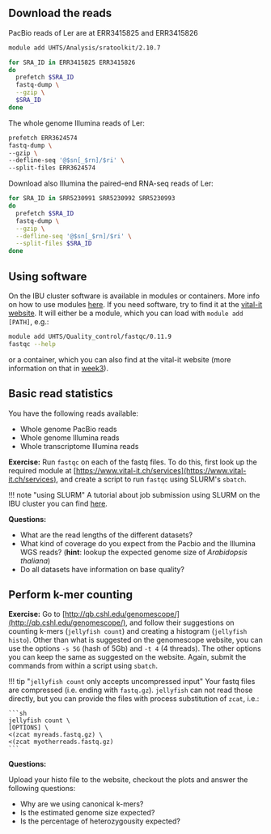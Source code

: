 ## Download the reads 

PacBio reads of Ler are at ERR3415825  and ERR3415826

```sh
module add UHTS/Analysis/sratoolkit/2.10.7

for SRA_ID in ERR3415825 ERR3415826
do
  prefetch $SRA_ID
  fastq-dump \
  --gzip \
  $SRA_ID
done
```

The whole genome Illumina reads of Ler:


```sh
prefetch ERR3624574
fastq-dump \
--gzip \
--defline-seq '@$sn[_$rn]/$ri' \
--split-files ERR3624574 
```

Download also Illumina the paired-end RNA-seq reads of Ler:

```sh
for SRA_ID in SRR5230991 SRR5230992 SRR5230993
do
  prefetch $SRA_ID
  fastq-dump \
  --gzip \
  --defline-seq '@$sn[_$rn]/$ri' \
  --split-files $SRA_ID
done
```

## Using software

On the IBU cluster software is available in modules or containers. More info on how to use modules [here](https://doc.bioinformatics.unibe.ch/cluster_wiki/HPC_tutorial/SLURM_tutorial/#4-modules). If you need software, try to find it at the [vital-it website](https://www.vital-it.ch/services). It will either be a module, which you can load with `module add [PATH]`, e.g.:

```sh
module add UHTS/Quality_control/fastqc/0.11.9
fastqc --help
```

or a container, which you can also find at the vital-it website (more information on that in [week3](week3.md)). 

## Basic read statistics

You have the following reads available:

- Whole genome PacBio reads
- Whole genome Illumina reads
- Whole transcriptome Illumina reads 

**Exercise:** Run `fastqc` on each of the fastq files. To do this, first look up the required module at [https://www.vital-it.ch/services](https://www.vital-it.ch/services), and create a script to run `fastqc` using SLURM's `sbatch`. 

!!! note "using SLURM"
    A tutorial about job submission using SLURM on the IBU cluster you can find [here](https://doc.bioinformatics.unibe.ch/cluster_wiki/HPC_tutorial/SLURM_tutorial/). 

**Questions:**

- What are the read lengths of the different datasets?
- What kind of coverage do you expect from the Pacbio and the Illumina WGS reads? (**hint**: lookup the expected genome size of *Arabidopsis thaliana*)
- Do all datasets have information on base quality?


## Perform k-mer counting 

**Exercise:** Go to [http://qb.cshl.edu/genomescope/](http://qb.cshl.edu/genomescope/), and follow their suggestions on counting k-mers (`jellyfish count`) and creating a histogram (`jellyfish histo`). Other than what is suggested on the genomescope website, you can use the options `-s 5G` (hash of 5Gb) and `-t 4` (4 threads). The other options you can keep the same as suggested on the website. Again, submit the commands from within a script using `sbatch`.

!!! tip "`jellyfish count` only accepts uncompressed input"
    Your fastq files are compressed (i.e. ending with `fastq.gz`). `jellyfish` can not read those directly, but you can provide the files with process substitution of `zcat`, i.e.:

    ```sh 
    jellyfish count \
    [OPTIONS] \
    <(zcat myreads.fastq.gz) \
    <(zcat myotherreads.fastq.gz)
    ```

**Questions:**

Upload your histo file to the website, checkout the plots and answer the following questions:

- Why are we using canonical k-mers?
- Is the estimated genome size expected? 
- Is the percentage of heterozygousity expected?
